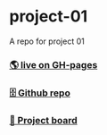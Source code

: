 # project-01
A repo for project 01

### [🌎 live on GH-pages](https://ronerlih.github.io/project-01/)
### [🗄️ Github repo](https://github.com/ronerlih/project-01)
### [🚀 Project board](https://github.com/ronerlih/project-01/projects/1)
